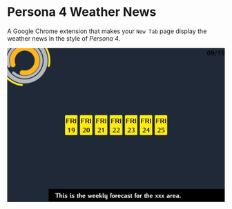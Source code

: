 # Persona 4 Weather News

A Google Chrome extension that makes your `New Tab` page display the weather news in the style of *Persona 4*.

![Preview](preview.png)
